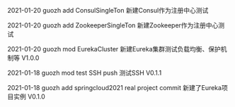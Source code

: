 2021-01-20 guozh add ConsulSingleTon 新建Consul作为注册中心测试



2021-01-20 guozh add ZookeeperSingleTon 新建Zookeeper作为注册中心测试



2021-01-20 guozh mod EurekaCluster 新建Eureka集群测试负载均衡、保护机制等 V1.0.0



2021-01-18 guozh mod test SSH push 测试SSH V0.1.1



2021-01-18 guozh add springcloud2021 real project commit 新建了Eureka项目实例 V0.1.0

